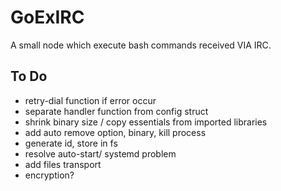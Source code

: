 # GoExIRC
A small node which execute bash commands received VIA IRC.


## To Do

* retry-dial function if error occur
* separate handler function from config struct
* shrink binary size / copy essentials from imported libraries
* add auto remove option, binary, kill process
* generate id, store in fs
* resolve auto-start/ systemd problem
* add files transport
* encryption?